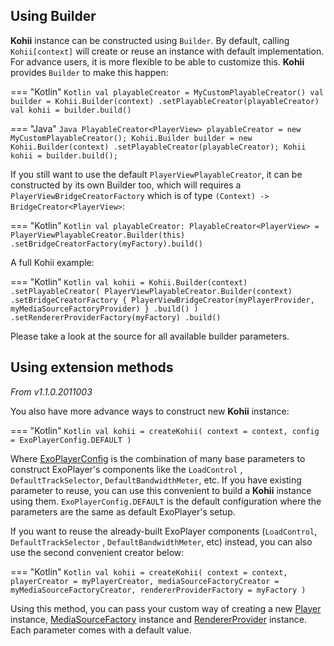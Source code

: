 ## Using Builder

**Kohii** instance can be constructed using `Builder`. By default, calling `Kohii[context]` will
create or reuse an instance with default implementation. For advance users, it is more flexible to
be able to customize this. **Kohii** provides `Builder` to make this happen:

=== "Kotlin"
    ```Kotlin
    val playableCreator = MyCustomPlayableCreator()
    val builder = Kohii.Builder(context)
        .setPlayableCreator(playableCreator)
    val kohii = builder.build()
    ```

=== "Java"
    ```Java
    PlayableCreator<PlayerView> playableCreator = new MyCustomPlayableCreator();
    Kohii.Builder builder = new Kohii.Builder(context)
        .setPlayableCreator(playableCreator);
    Kohii kohii = builder.build();
    ```

If you still want to use the default `PlayerViewPlayableCreator`, it can be constructed by its own
Builder too, which will requires a `PlayerViewBridgeCreatorFactory` which is of
type `(Context) -> BridgeCreator<PlayerView>`:

=== "Kotlin"
    ```Kotlin
    val playableCreator: PlayableCreator<PlayerView> =
            PlayerViewPlayableCreator.Builder(this)
                    .setBridgeCreatorFactory(myFactory).build()
    ```

A full Kohii example:

=== "Kotlin"
    ```Kotlin
    val kohii = Kohii.Builder(context)
            .setPlayableCreator(
                PlayerViewPlayableCreator.Builder(context)
                    .setBridgeCreatorFactory {
                        PlayerViewBridgeCreator(myPlayerProvider, myMediaSourceFactoryProvider)
                    }
                    .build()
            )
            .setRendererProviderFactory(myFactory)
            .build()
    ```

Please take a look at the source for all available builder parameters.

## Using extension methods

_From v1.1.0.2011003_

You also have more advance ways to construct new **Kohii** instance:

=== "Kotlin"
    ```Kotlin
    val kohii = createKohii(
        context = context,
        config = ExoPlayerConfig.DEFAULT
    )
    ```

Where [ExoPlayerConfig](../api/kohii-exoplayer/kohii.v1.exoplayer/-exo-player-config/) is the
combination of many base parameters to construct ExoPlayer's components like the `LoadControl`
, `DefaultTrackSelector`, `DefaultBandwidthMeter`, etc. If you have existing parameter to reuse, you
can use this convenient to build a **Kohii** instance using them. `ExoPlayerConfig.DEFAULT` is the
default configuration where the parameters are the same as default ExoPlayer's setup.

If you want to reuse the already-built ExoPlayer components (`LoadControl`, `DefaultTrackSelector`
, `DefaultBandwidthMeter`, etc) instead, you can also use the second convenient creator below:

=== "Kotlin"
    ```Kotlin
    val kohii = createKohii(
        context = context,
        playerCreator = myPlayerCreator,
        mediaSourceFactoryCreator = myMediaSourceFactoryCreator,
        rendererProviderFactory = myFactory
    )
    ```

Using this method, you can pass your custom way of creating a
new [Player](https://exoplayer.dev/doc/reference/com/google/android/exoplayer2/Player.html)
instance,
[MediaSourceFactory](https://exoplayer.dev/doc/reference/com/google/android/exoplayer2/source/MediaSourceFactory.html)
instance and [RendererProvider](../api/kohii-core/kohii.v1.core/-renderer-provider/) instance. Each
parameter comes with a default value.
